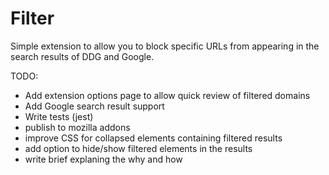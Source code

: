 # Filter

Simple extension to allow you to block specific URLs from appearing in the search results of DDG and Google.

TODO:
  * Add extension options page to allow quick review of filtered domains
  * Add Google search result support
  * Write tests (jest)
  * publish to mozilla addons
  * improve CSS for collapsed elements containing filtered results
  * add option to hide/show filtered elements in the results
  * write brief explaning the why and how
